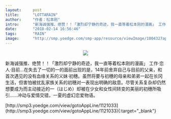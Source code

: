 ```yaml
---
layout:     post
title:      "LOTTARAIN"
author:     "作者：松本刚"
intro:      "新海诚强推、绝赞！！「激烈却宁静的奇迹，我一直等着松本刚的漫画」 工作·恋人·目前…在失去了一切的一的面前出现的是，14年前舍弃自己与目前的父亲，和首次遇见的没有血缘关系的义妹·初穗。虽然将要与初穗的母亲和弟弟一起在长冈生活，但害怕被扰乱家族关系的初穗对一表现出明确的敌意。尽管关系复杂却仍然想要成为而主动接近的一（はじめ）却被在少女和女性间转变的美丽的初穗所吸引……冲动与爱情交错，一夏的虚幻恋爱物语。"
date:       "2018-02-14 16:56:46"
tags:       "RAIN"
image:      "http://smp.yoedge.com/smp-app/resource/viewImage/1004327appline.png"
---
```

<div style="text-align: center">
<p><img src="http://smp.yoedge.com/smp-app/resource/viewImage/1004327appline.png"/></p>
</div>
<p class="post-meta">
<span>新海诚强推、绝赞！！「激烈却宁静的奇迹，我一直等着松本刚的漫画」 工作·恋人·目前…在失去了一切的一的面前出现的是，14年前舍弃自己与目前的父亲，和首次遇见的没有血缘关系的义妹·初穗。虽然将要与初穗的母亲和弟弟一起在长冈生活，但害怕被扰乱家族关系的初穗对一表现出明确的敌意。尽管关系复杂却仍然想要成为而主动接近的一（はじめ）却被在少女和女性间转变的美丽的初穗所吸引……冲动与爱情交错，一夏的虚幻恋爱物语。</span>
</p>
[http://smp3.yoedge.com/view/gotoAppLine/1121033](http://smp3.yoedge.com/view/gotoAppLine/1121033){:target="_blank"}


